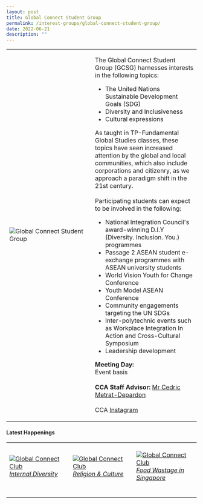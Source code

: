 ```yaml
---
layout: post
title: Global Connect Student Group
permalink: /interest-groups/global-connect-student-group/
date: 2022-06-21
description: ""
---
```

<div>
    <table>
        <tr>
            <td style="width:45%"><image src="/images/CCA_global_connect_student_group.jpg" style="display:block;margin-left:auto;margin-right:auto;" alt="Global Connect Student Group"></image></td>
            <td>
                <p>
                    The Global Connect Student Group (GCSG) harnesses interests in the following topics:<br>
                </p>
                    <ul>
                        <li>The United Nations Sustainable Development Goals (SDG)</li>
                        <li>Diversity and Inclusiveness</li>
                        <li>Cultural expressions</li>
                    </ul>
                <p>
                    As taught in TP-Fundamental Global Studies classes, these topics have seen increased attention by the global and local communities, which also include corporations and citizenry, as we approach a paradigm shift in the 21st century.<br>
                    <br>
                    Participating students can expect to be involved in the following:<br>
                </p>
                    <ul>
                        <li>National Integration Council's award-winning D.I.Y (Diversity. Inclusion. You.) programmes</li>
                        <li>Passage 2 ASEAN student e-exchange programmes with ASEAN university students</li>
                        <li>World Vision Youth for Change Conference</li>
                        <li>Youth Model ASEAN Conference</li>
                        <li>Community engagements targeting the UN SDGs</li>
                        <li>Inter-polytechnic events such as Workplace Integration In Action and Cross-Cultural Symposium</li>
                        <li>Leadership development</li>
                    </ul>
                <p>
                    <b>Meeting Day:</b><br>
                    Event basis<br>
                    <br>
                    <b>CCA Staff Advisor:</b> <a href="mailto:metrat@tp.edu.sg">Mr Cedric Metrat-Depardon</a><br>
                    <br>
                    CCA <a href="https://www.instagram.com/TP.GCSG">Instagram</a>
                </p>
            </td>
        </tr>
    </table>
</div>

#### Latest Happenings

<table>
    <tr>
        <td style="width:33%"><br>
            <a href="https://www.instagram.com/p/CeDhAYqJXMA/">
                <image src="/images/Interest Groups/GCSG_Internal Diversity.png" style="display:block;margin-left:auto;margin-right:auto;" alt="Global Connect Club">
                <h6 style="margin-top:0%">Internal Diversity</h6>
                </image>
            </a>
        </td>
        <td style="width:33%"><br>
            <a href="https://www.instagram.com/p/CeAWo1ZpYZM/">
                <image src="/images/Interest Groups/GCSG_Religion & Culture.png" style="display:block;margin-left:auto;margin-right:auto;" alt="Global Connect Club">
                <h6 style="margin-top:0%">Religion & Culture</h6>
                </image>
            </a>
        </td>
        <td style="width:33%"><br>
            <a href="https://www.instagram.com/p/Cd5oGQvJ8FX/">
                <image src="/images/Interest Groups/GCSG_Food Wastage in Singapore.png" style="display:block;margin-left:auto;margin-right:auto;" alt="Global Connect Club">
                <h6 style="margin-top:0%">Food Wastage in Singapore</h6> 
                </image>
            </a>
        </td>
    </tr>
</table>